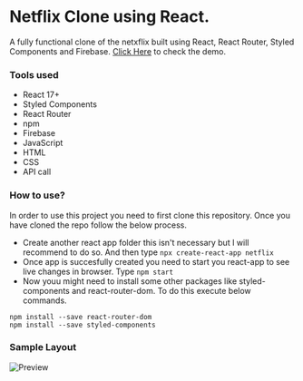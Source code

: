 # Netflix Clone using React.

A fully functional clone of the netxflix built using React, React Router, Styled Components and Firebase.
[Click Here](https://netflix-bd20d.web.app/) to check the demo.

### Tools used

* React 17+
* Styled Components
* React Router
* npm
* Firebase
* JavaScript
* HTML
* CSS
* API call


### How to use?
In order to use this project you need to first clone this repository. Once you have cloned the repo follow the below process.
* Create another react app folder this isn't necessary but I will recommend to do so. And then type ```npx create-react-app netflix```
* Once app is succesfully created you need to start you react-app to see live changes in browser. Type ```npm start```
* Now youu might need to install some other packages like styled-components and react-router-dom. To do this execute below commands.

```
npm install --save react-router-dom
npm install --save styled-components
```

### Sample Layout

![Preview](netflix-preview.png?raw=true)
